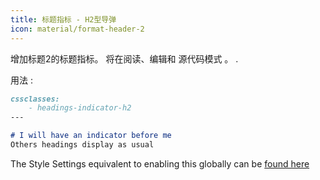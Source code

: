 ```yaml
---
title: 标题指标 - H2型导弹
icon: material/format-header-2
---
```


增加标题2的标题指标。 将在阅读、编辑和
源代码模式 。
.

用法 :

```md
cssclasses:
    - headings-indicator-h2
---

# I will have an indicator before me
Others headings display as usual
```

The Style Settings equivalent to enabling this globally can be [found here](../../Style-Settings/Editor/Typography/headings/index.md#for-heading-2)

